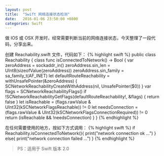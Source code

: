 ```yaml
---
layout: post
title:  "Swift 网络连接状态检测"
date:   2016-01-06 23:50:00 +0800
categories: Swift
---
```


做 IOS 或 OSX 开发时，经常需要判断当前的网络连接状态，今天整理了一段代码，分享出来。

创建 Reachability.swift 文件，代码如下：
{% highlight swift %}
public class Reachability {
    class func isConnectedToNetwork() -> Bool {
        var zeroAddress = sockaddr_in()
        zeroAddress.sin_len = UInt8(sizeofValue(zeroAddress))
        zeroAddress.sin_family = sa_family_t(AF_INET)
        let defaultRouteReachability = withUnsafePointer(&zeroAddress) {
            SCNetworkReachabilityCreateWithAddress(nil, UnsafePointer($0))
        }
        var flags = SCNetworkReachabilityFlags()
        if !SCNetworkReachabilityGetFlags(defaultRouteReachability!, &flags) {
            return false
        }
        let isReachable = (flags.rawValue & UInt32(kSCNetworkFlagsReachable)) != 0
        let needsConnection = (flags.rawValue & UInt32(kSCNetworkFlagsConnectionRequired)) != 0
        return (isReachable && !needsConnection)
    }
}
{% endhighlight %}

在任何需要使用的地方，按如下方式调用：
{% highlight swift %}
if Reachability.isConnectedToNetwork(){
    print("network connection ok ...")
}
else{
    print("network connection failed ...")
}
{% endhighlight %}

> PS：适用于 Swift 版本 2.0